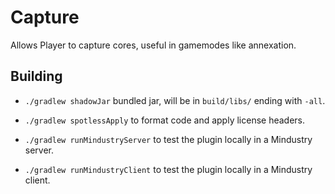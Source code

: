 # Capture
Allows Player to capture cores, useful in gamemodes like annexation.

## Building

- `./gradlew shadowJar` bundled jar, will be in `build/libs/` ending with `-all`.

- `./gradlew spotlessApply` to format code and apply license headers.

- `./gradlew runMindustryServer` to test the plugin locally in a Mindustry server.

- `./gradlew runMindustryClient` to test the plugin locally in a Mindustry client.
